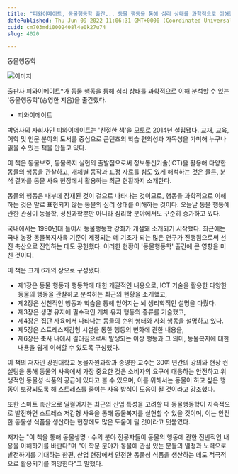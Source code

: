 ```yaml
---
title: "피와이메이트, 동물행동학 출간... 동물 행동을 통해 심리 상태를 과학적으로 이해할 수 있다"
datePublished: Thu Jun 09 2022 11:06:31 GMT+0000 (Coordinated Universal Time)
cuid: cm703mdi0002408l4e0k27u74
slug: 4020

---
```



동물행동학

![이미지](https://cdn.hashnode.com/res/hashnode/image/upload/v1739255167519/d991f04d-215e-4877-bf35-47a7b0775f35.jpeg)

출판사 피와이메이트*가 동물 행동을 통해 심리 상태를 과학적으로 이해 분석할 수 있는 '동물행동학'(송영한 지음)을 출간했다.

* 피와이메이트

박영사의 자회사인 피와이메이트는 '친절한 책'을 모토로 2014년 설립됐다. 교재, 교육, 어학 및 인문 분야의 도서를 중심으로 콘텐츠의 학습 편의성과 가독성을 가미해 누구나 읽을 수 있는 책을 만들고 있다.

이 책은 동물보호, 동물복지 실현의 출발점으로써 정보통신기술(ICT)을 활용해 다양한 동물의 행동을 관찰하고, 개체별 동작과 표정 자료를 심도 있게 해석하는 것은 물론, 분석 결과를 동물 사육 현장에서 활용하는 최근 현황까지 소개한다.

동물의 행동은 내부에 잠재된 것이 겉으로 나타나는 것이므로, 행동을 과학적으로 이해하는 것은 말로 표현되지 않는 동물의 심리 상태를 이해하는 것이다. 오늘날 동물 행동에 관한 관심이 동물학, 정신과학뿐만 아니라 심리학 분야에서도 꾸준히 증가하고 있다.

국내에서는 1990년대 들어서 동물행동학 강좌가 개설돼 소개되기 시작했다. 최근에는 국내 농장 동물복지사육 기준이 제정되는 데 기초가 되는 많은 연구가 진행됨으로써 선진 축산으로 진입하는 데도 공헌했다. 이러한 현황이 '동물행동학' 출간에 큰 영향을 미친 것이다.

이 책은 크게 6개의 장으로 구성됐다.

- 제1장은 동물 행동과 행동학에 대한 개괄적인 내용으로, ICT 기술을 활용한 다양한 동물의 행동을 관찰하고 분석하는 최근의 현황을 소개했고,
- 제2장은 선천적인 행동과 학습을 통해 얻어지는 뇌 생리학적인 설명을 다뤘다.
- 제3장은 생명 유지에 필수적인 개체 유지 행동의 종류를 기술했고,
- 제4장은 집단 사육에서 나타나는 동물의 순위 형태와 사회 행동을 설명하고 있다.
- 제5장은 스트레스저감형 시설을 통한 행동의 변화에 관한 내용을,
- 제6장은 축사 내에서 길러짐으로써 발생되는 이상 행동과 그 의미, 동물복지에 대한 내용을 쉽게 이해할 수 있도록 구성했다.

이 책의 저자인 강원대학교 동물자원과학과 송영한 교수는 30여 년간의 강의와 현장 컨설팅을 통해 동물의 사육에서 가장 중요한 것은 소비자의 요구에 대응하는 안전하고 위생적인 동물성 식품의 공급에 있다고 볼 수 있으며, 이를 위해서는 동물이 하고 싶은 행동이 보장되도록 해 스트레스를 줄이는 사육 방식이 도움이 될 것이라고 강조했다.

또한 스마트 축산으로 일컬어지는 최근의 산업 특성을 고려할 때 동물행동학이 지속적으로 발전하면 스트레스 저감형 사육을 통해 동물복지를 실현할 수 있을 것이며, 이는 안전한 동물성 식품을 생산하는 현장에도 많은 도움이 될 것이라고 덧붙였다.

저자는 "이 책을 통해 동물생명ㆍ수의 분야 전공자들이 동물의 행동에 관한 전반적인 내용을 이해하기를 바란다"며 "이 학문 분야가 동물에 관심 있는 분들의 열정과 노력으로 발전하기를 기대하는 한편, 산업 현장에서 안전한 동물성 식품을 생산하는 데도 적극적으로 활용되기를 희망한다"고 말했다.